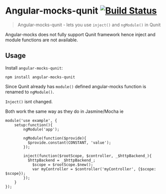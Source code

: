 
# Angular-mocks-qunit [![Build Status](https://travis-ci.org/PredatoryPlatanus/angular-mocks-qunit.png?branch=master)](https://travis-ci.org/PredatoryPlatanus/angular-mocks-qunit)
> Angular-mocks-qunit - lets you use `inject()` and `ngModule()` in Qunit

Angular-mocks does not fully support Qunit framework hence inject and module functions are not available.

## Usage

Install `angular-mocks-qunit`:
```
npm install angular-mocks-qunit
```

Since Qunit already has `module()` defined angular-mocks function is renamed to `ngModule()`.

`Inject()` isnt changed.

Both work the same way as they do in Jasmine/Mocha ie

```
module('use example', {
	setup:function(){
		ngModule('app');
		
		ngModule(function($provide){
		  $provide.constant(CONSTANT, 'value');
		});
		
		inject(function($rootScope, $controller, _$httpBackend_){
		  $httpBackend = _$httpBackend_;
			$scope = $rootScope.$new();
			var myController = $controller('myController', {$scope: $scope});
		});
	}
});
```
